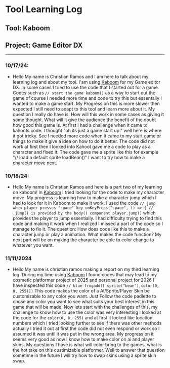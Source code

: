 # Tool Learning Log

## Tool: Kaboom

## Project: Game Editor DX

---

### 10/17/24:
* Hello My name is Christian Ramos and I am here to talk about my learning log and about my tool.
 I'am using [Kaboom](https://kaboomjs.com/)  for my Game editor DX. In some cases I tried to use the code that I started out for a game.
 Codes such as `// start the game kaboom()` as a way to start out the game of course I needed more time and code to try this but essentally I wanted to make a game start.
 My Progress on this is more slower then expected I still need to adapt to this tool and learn more about it.
 My question I really do have is: How will this work in some cases as giving it some thought. What will it give the audience the benefit of the doubt how good this game is.
 At first I had a challenge when it came to kahoots code. I thought "oh its just a game start up." well here is where it got tricky.
 See I needed more code when it came to my start game or things to make it give a idea on how to do it better. The code did not work at first
 then I looked into Kahoot gave me a code to play as a character and fixed it. The code gave me a sprite like this for example "// load a default sprite
loadBean()" I want to try how to make a character move next.

  

### 10/18/24:
* Hello My name is Christian Ramos and here is a part two of my learning on kaboom!
In [Kaboom](https://kaboomjs.com/) I tried looking for the code to make my character move.
My progress is learning how to make a character jump which I had to look for it in Kaboom to make it work.
I used the code ```// jump when player presses "space" key
onKeyPress("space", () => {
// .jump() is provided by the body() component
    player.jump()``` which provides the player to jump essentially.
I had difficulty trying to find this code and making it work when I realized I missed a part of the code so I manage to fix it.
The question: How does code like this to make a character jump or play a animation. What makes the code function?
My next part will be on making the character be able to color change to whatever you want.

### 11/11/2024
* Hello My name is christian ramos making a report on my third learning log.
During my time using [Kaboom](https://kaboomjs.com/) I found codes that may lead to my cosmetic platformer project of 2025 and personal project for 2026
I have inspected this code ```// blue frogadd([ sprite("bean"),color(0, 0, 255)])```  This code makes the color of a AI/Sprite/Player Skin be customizable to any color you want.
Just Follow the code padlette to chose any color you want to see what suits your best interest in this game that will be made.
Now lets start with the challenges of this, my challenge to know how to use the color was very interesting I looked at the code for the ```color(0, 0, 255)```
and at first it looked like location numbers which I tried looking further to see if there was other methods actually I tried it out at first the code did not even
respond or work so I assumed it was until it was put in the wrong area. My progress on it seems very good as now I know how to make color on ai and player skins.
My questions I have is what will color bring to the games, what is the hot take on this custimizable platformer.
Well to answer that question sometime in the future I will try how to swap skins using a sprite skin swap.



<!-- 
* Links you used today (websites, videos, etc)
* Things you tried, progress you made, etc
* Challenges, a-ha moments, etc
* Questions you still have
* What you're going to try next
-->
